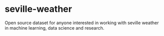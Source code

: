 # seville-weather
Open source dataset for anyone interested in working with seville weather in machine learning, data science and research.
